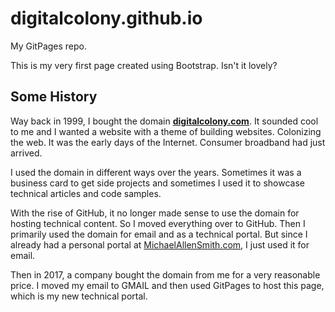 # digitalcolony.github.io

My GitPages repo.

This is my very first page created using Bootstrap. Isn't it lovely?

## Some History

Way back in 1999, I bought the domain **[digitalcolony.com](https://web.archive.org/web/*/www.digitalcolony.com)**. It sounded cool to me and I wanted a website with a theme of building websites. Colonizing the web. It was the early days of the Internet. Consumer broadband had just arrived.

I used the domain in different ways over the
years. Sometimes it was a business card to get side projects and sometimes I used it to showcase technical
articles and code samples.

With the rise of GitHub, it no longer made sense to use the domain for hosting technical content. So I moved everything over to GitHub. Then I primarily used the domain for email and as a technical portal. But since I already had a personal portal at [MichaelAllenSmith.com](httos://michaelallesmith.com), I just used it for email.

Then in 2017, a company bought the domain from me for a very reasonable price. I moved my email to GMAIL and then used
GitPages to host this page, which is my new technical portal.

